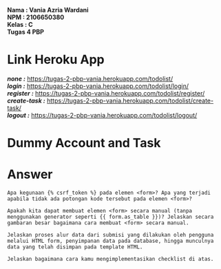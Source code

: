 **Nama  : Vania Azria Wardani**  
**NPM   : 2106650380**    
**Kelas : C**     
**Tugas 4 PBP**

# Link Heroku App
***none :*** https://tugas-2-pbp-vania.herokuapp.com/todolist/  
***login :*** https://tugas-2-pbp-vania.herokuapp.com/todolist/login/  
***register :*** https://tugas-2-pbp-vania.herokuapp.com/todolist/register/    
***create-task :*** https://tugas-2-pbp-vania.herokuapp.com/todolist/create-task/   
***logout :*** https://tugas-2-pbp-vania.herokuapp.com/todolist/logout/

# Dummy Account and Task


# Answer
```
Apa kegunaan {% csrf_token %} pada elemen <form>? Apa yang terjadi apabila tidak ada potongan kode tersebut pada elemen <form>?
```

```
Apakah kita dapat membuat elemen <form> secara manual (tanpa menggunakan generator seperti {{ form.as_table }})? Jelaskan secara gambaran besar bagaimana cara membuat <form> secara manual.
```

```
Jelaskan proses alur data dari submisi yang dilakukan oleh pengguna melalui HTML form, penyimpanan data pada database, hingga munculnya data yang telah disimpan pada template HTML.
```

```
Jelaskan bagaimana cara kamu mengimplementasikan checklist di atas.
```
